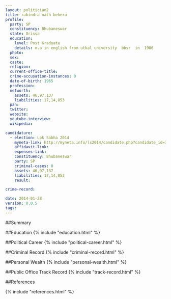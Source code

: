 ```yaml
---
layout: politician2
title: rabindra nath behera
profile: 
  party: SP
  constituency: Bhubaneswar
  state: Orissa
  education: 
    level: Post Graduate
    details: m.a in english from utkal university  bbsr  in  1986
  photo: 
  sex: 
  caste: 
  religion: 
  current-office-title: 
  crime-accusation-instances: 0
  date-of-birth: 1965
  profession: 
  networth: 
    assets: 46,97,137
    liabilities: 17,14,853
  pan: 
  twitter: 
  website: 
  youtube-interview: 
  wikipedia: 

candidature: 
  - election: Lok Sabha 2014
    myneta-link: http://myneta.info/ls2014/candidate.php?candidate_id=3353
    affidavit-link: 
    expenses-link: 
    constituency: Bhubaneswar 
    party: SP
    criminal-cases: 0
    assets: 46,97,137
    liabilities: 17,14,853
    result:  

crime-record: 

date: 2014-01-28
version: 0.0.5
tags: 
---
```

##Summary


##Education
{% include "education.html" %}


##Political Career
{% include "political-career.html" %}


##Criminal Record
{% include "criminal-record.html" %}


##Personal Wealth
{% include "personal-wealth.html" %}


##Public Office Track Record
{% include "track-record.html" %}


##References


{% include "references.html" %}